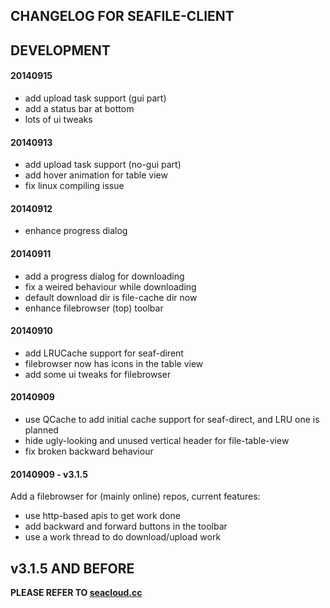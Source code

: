 ## CHANGELOG FOR SEAFILE-CLIENT

## DEVELOPMENT

#### 20140915
* add upload task support (gui part)
* add a status bar at bottom
* lots of ui tweaks

#### 20140913
* add upload task support (no-gui part)
* add hover animation for table view
* fix linux compiling issue

#### 20140912
* enhance progress dialog

#### 20140911
* add a progress dialog for downloading
* fix a weired behaviour while downloading
* default download dir is file-cache dir now
* enhance filebrowser (top) toolbar

#### 20140910

* add LRUCache support for seaf-dirent
* filebrowser now has icons in the table view
* add some ui tweaks for filebrowser

#### 20140909

* use QCache to add initial cache support for seaf-direct, and LRU one is planned
* hide ugly-looking and unused vertical header for file-table-view
* fix broken backward behaviour

#### 20140909 - v3.1.5

Add a filebrowser for (mainly online) repos, current features:
* use http-based apis to get work done
* add backward and forward buttons in the toolbar
* use a work thread to do download/upload work

## v3.1.5 AND BEFORE

**PLEASE REFER TO [seacloud.cc](https://seacloud.cc/group/3/wiki/client-changelog/)**
